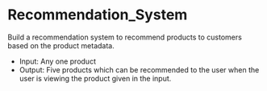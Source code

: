 # Recommendation_System
Build a recommendation system to recommend products to customers based on the product metadata. 
- Input: Any one product 
- Output: Five products which can be recommended to the user when the user is viewing the product given in the input.

